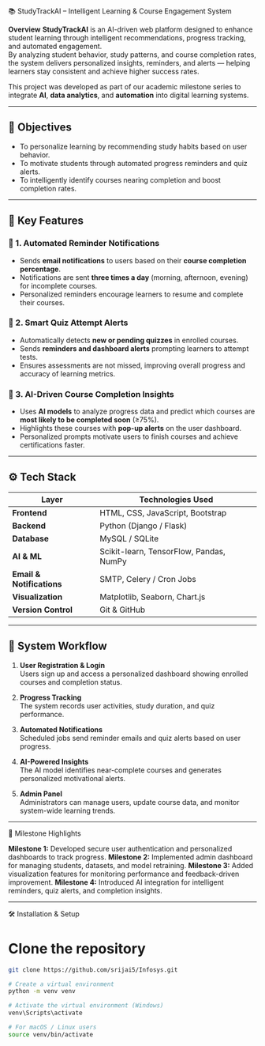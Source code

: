 📚 StudyTrackAI – Intelligent Learning & Course Engagement System

 **Overview**
**StudyTrackAI** is an AI-driven web platform designed to enhance student learning through intelligent recommendations, progress tracking, and automated engagement.  
By analyzing student behavior, study patterns, and course completion rates, the system delivers personalized insights, reminders, and alerts — helping learners stay consistent and achieve higher success rates.

This project was developed as part of our academic milestone series to integrate **AI**, **data analytics**, and **automation** into digital learning systems.

---

## 🎯 Objectives
- To personalize learning by recommending study habits based on user behavior.  
- To motivate students through automated progress reminders and quiz alerts.  
- To intelligently identify courses nearing completion and boost completion rates.  

---

## 🧩 Key Features

### 🔹 1. Automated Reminder Notifications
- Sends **email notifications** to users based on their **course completion percentage**.  
- Notifications are sent **three times a day** (morning, afternoon, evening) for incomplete courses.  
- Personalized reminders encourage learners to resume and complete their courses.  

### 🔹 2. Smart Quiz Attempt Alerts
- Automatically detects **new or pending quizzes** in enrolled courses.  
- Sends **reminders and dashboard alerts** prompting learners to attempt tests.  
- Ensures assessments are not missed, improving overall progress and accuracy of learning metrics.

### 🔹 3. AI-Driven Course Completion Insights
- Uses **AI models** to analyze progress data and predict which courses are **most likely to be completed soon** (≥75%).  
- Highlights these courses with **pop-up alerts** on the user dashboard.  
- Personalized prompts motivate users to finish courses and achieve certifications faster.

---

## ⚙️ Tech Stack

| Layer | Technologies Used |
|-------|-------------------|
| **Frontend** | HTML, CSS, JavaScript, Bootstrap |
| **Backend** | Python (Django / Flask) |
| **Database** | MySQL / SQLite |
| **AI & ML** | Scikit-learn, TensorFlow, Pandas, NumPy |
| **Email & Notifications** | SMTP, Celery / Cron Jobs |
| **Visualization** | Matplotlib, Seaborn, Chart.js |
| **Version Control** | Git & GitHub |

---

## 🧠 System Workflow

1. **User Registration & Login**  
   Users sign up and access a personalized dashboard showing enrolled courses and completion status.

2. **Progress Tracking**  
   The system records user activities, study duration, and quiz performance.

3. **Automated Notifications**  
   Scheduled jobs send reminder emails and quiz alerts based on user progress.

4. **AI-Powered Insights**  
   The AI model identifies near-complete courses and generates personalized motivational alerts.

5. **Admin Panel**  
   Administrators can manage users, update course data, and monitor system-wide learning trends.

---

 🧩 Milestone Highlights

 **Milestone 1:**
Developed secure user authentication and personalized dashboards to track progress.
 **Milestone 2:**
Implemented admin dashboard for managing students, datasets, and model retraining.
 **Milestone 3:**
Added visualization features for monitoring performance and feedback-driven improvement.
 **Milestone 4:**
Introduced AI integration for intelligent reminders, quiz alerts, and completion insights.

---

🛠️ Installation & Setup

# **Clone the repository**
   ```bash
   git clone https://github.com/srijai5/Infosys.git

# Create a virtual environment
python -m venv venv

# Activate the virtual environment (Windows)
venv\Scripts\activate

# For macOS / Linux users
source venv/bin/activate

